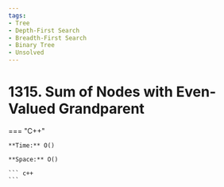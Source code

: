 ```yaml
---
tags:
- Tree
- Depth-First Search
- Breadth-First Search
- Binary Tree
- Unsolved
---
```



# 1315. Sum of Nodes with Even-Valued Grandparent

=== "C++"

    **Time:** O()

    **Space:** O()

    ``` c++
    ```